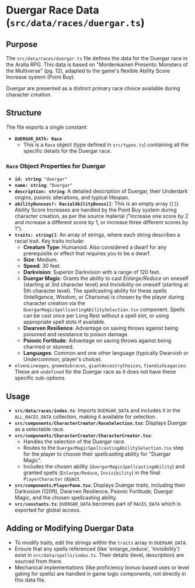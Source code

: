 # Duergar Race Data (`src/data/races/duergar.ts`)

## Purpose

The `src/data/races/duergar.ts` file defines the data for the Duergar race in the Aralia RPG. This data is based on "Mordenkainen Presents: Monsters of the Multiverse" (pg. 12), adapted to the game's flexible Ability Score Increase system (Point Buy).

Duergar are presented as a distinct primary race choice available during character creation.

## Structure

The file exports a single constant:

*   **`DUERGAR_DATA: Race`**
    *   This is a `Race` object (type defined in `src/types.ts`) containing all the specific details for the Duergar race.

### `Race` Object Properties for Duergar

*   **`id: string`**: `"duergar"`
*   **`name: string`**: `"Duergar"`
*   **`description: string`**: A detailed description of Duergar, their Underdark origins, psionic alterations, and typical lifespan.
*   **`abilityBonuses?: RacialAbilityBonus[]`**: This is an empty array (`[]`). Ability Score Increases are handled by the Point Buy system during character creation, as per the source material ("increase one score by 2 and increase a different score by 1, or increase three different scores by 1").
*   **`traits: string[]`**: An array of strings, where each string describes a racial trait. Key traits include:
    *   **Creature Type**: Humanoid. Also considered a dwarf for any prerequisite or effect that requires you to be a dwarf.
    *   **Size**: Medium.
    *   **Speed**: 30 feet.
    *   **Darkvision**: Superior Darkvision with a range of 120 feet.
    *   **Duergar Magic**: Grants the ability to cast *Enlarge/Reduce* on oneself (starting at 3rd character level) and *Invisibility* on oneself (starting at 5th character level). The spellcasting ability for these spells (Intelligence, Wisdom, or Charisma) is chosen by the player during character creation via the `DuergarMagicSpellcastingAbilitySelection.tsx` component. Spells can be cast once per Long Rest without a spell slot, or using appropriate spell slots if available.
    *   **Dwarven Resilience**: Advantage on saving throws against being poisoned and resistance to poison damage.
    *   **Psionic Fortitude**: Advantage on saving throws against being charmed or stunned.
    *   **Languages**: Common and one other language (typically Dwarvish or Undercommon, player's choice).
*   `elvenLineages`, `gnomeSubraces`, `giantAncestryChoices`, `fiendishLegacies`: These are `undefined` for the Duergar race as it does not have these specific sub-options.

## Usage

*   **`src/data/races/index.ts`**: Imports `DUERGAR_DATA` and includes it in the `ALL_RACES_DATA` collection, making it available for selection.
*   **`src/components/CharacterCreator/RaceSelection.tsx`**: Displays Duergar as a selectable race.
*   **`src/components/CharacterCreator/CharacterCreator.tsx`**:
    *   Handles the selection of the Duergar race.
    *   Routes to the `DuergarMagicSpellcastingAbilitySelection.tsx` step for the player to choose their spellcasting ability for "Duergar Magic".
    *   Includes the chosen ability (`duergarMagicSpellcastingAbility`) and granted spells (`Enlarge/Reduce`, `Invisibility`) in the final `PlayerCharacter` object.
*   **`src/components/PlayerPane.tsx`**: Displays Duergar traits, including their Darkvision (120ft), Dwarven Resilience, Psionic Fortitude, Duergar Magic, and the chosen spellcasting ability.
*   **`src/constants.ts`**: `DUERGAR_DATA` becomes part of `RACES_DATA` which is exported for global access.

## Adding or Modifying Duergar Data

*   To modify traits, edit the strings within the `traits` array in `DUERGAR_DATA`.
*   Ensure that any spells referenced (like 'enlarge_reduce', 'invisibility') exist in `src/data/spells/index.ts`. Their details (level, description) are sourced from there.
*   Mechanical implementations (like proficiency bonus-based uses or level gating for spells) are handled in game logic components, not directly in this data file.

